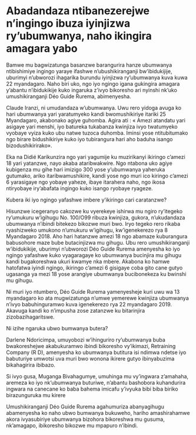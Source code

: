 # Abadandaza ntibanezerejwe n’ingingo ibuza iyinjizwa ry’ubumwanya, naho ikingira amagara yabo

Bamwe mu bagwizatunga basanzwe barangurira hanze ubumwanya ntibishimiye ingingo yaraye ifashwe n’ubushikiranganji bw’ibidukijije, uburimyi n’ubworozi ihagarika burundu iyinjizwa ry’ubumwanya kuva kuwa 22 myandagaro. Naho biri uko, ngo iyo ngingo igana gukingira amagara y’abantu n’ibidukikije kuko ingaruka z’ivyo bikoresho ari nyinshi nk’uko umushikiranganji Déo Guide Rurema, abimenyesha.

Claude Iranzi, ni umudandaza w’ubumwanya. Uwu rero yidoga avuga ko hari ubumwanya yari yaratumyeko kandi bwomushikiriye itariki 25 Myandagaro, akabonako agiye guhomba. Agira ati : « Amezi atandatu yari asigaye yari menshi, iyo batureka tukabanza kwinjiza ivyo twatumyeko vyobaye vyiza kuko ubu natwe tuzoca duhomba. Iminsi yose ntitubitumako ngo birare bidushikiriye kuko iyo tubirangura hari aho baduha isango bizodushikirirako».

Eka na Didié Karikunzira ngo yari yagumije ku muzirikanyi ikiringo c’amezi 18 yari yatanzwe, nayo akaba ataribwakwire. Ngo ntabona uko agiye kubigenza mu gihe hari imizigo 300 yose y’ubumwanya yaheruka gutumako, ariko itaribwamushikire, kandi yose ngo muri ico kiringo c’amezi 6 yarasigaye ngo yobaye yaheze, ibaye itarahera naho, ngo ikosa ntiryobaye iry’abafata ingingo kuko isango ryobaye ryageze.

Kubera iki iyo ngingo yafashwe imbere y’ikiringo cari caratanzwe?

Hisunzwe icegeranyo cakozwe ku vyerekeye ishirwa mu ngiro ry’itegeko ry’umukuru w’igihugu No. 100/O99 ribuza kwinjiza, gukora, n’ukudandaza ubumwanya n’ibindi bitekezo bikozwe muri bwo. Iryo tegeko rero rikaba ryashizweko umukono n’umukuru w’igihugu, kw’igenekerezo rya 8 Myandagaro 2018. Aho hari hatanzwe amezi 18 ngo abamaze kuburangura babusohore maze bube butacinjizwa mu gihugu. Ubu rero umushikiranganji w’ibidukikije, uburimyi n’ubworozi Déo Guide Rurema amenyesha ko iyo ngingo yafashwe kuko vyagaragaye ko ubumwanya bucinjira mu gihugu kandi bugakoreshwa ukuri kwamye nka mbere. Akabona ko hamwe hatofatwa iyindi ngingo, ikiringo c’amezi 6 gisigaye coba gito cane gutyo ugasanga ya mezi 18 yose arangiye ubumwanya bucibonekeza ku bwinshi mu gihugu.

Ni muri iyo ntumbero, Déo Guide Rurema yamenyesheje kuri uwu wa 13 myandagaro ko ata mugwizatunga n’umwe yemerewe kwinjiza ubumwanya n’ivyo babuhinguramwo kuva igenekerezo rya 22 myandagaro 2019. Akavuga kandi ko n’impusha zose zatanzwe ku bitarinjira zizobazihagaritswe.

Ni izihe ngaruka ubwo bumwanya butera?

Darlene Ndoricimpa, umuyobozi w’ihinguriro ry’ubumwanya buba bwakoreshejwe akabukuramwo ibindi bikoresho vy’ikimazi, Retraining Company (R D), amenyesha ko ubumwanya butitura isi ndimwa ndetse iyo babuturiye umwotsi uva muri bwo wonona ikirere gutyo ibinyabuzima bikahagirira ibibazo.

Si ivyo gusa, Muganga Bivahagumye, umuhinga mu vy’ingwara z’amahaha, aremeza ko iyo nk’ubumwanya buturiwe, n’abantu bashobora kuhandurira ingwara  na canecane ko baba bahema imicafu y’ivyuka bibi biba biriko birazunguruka mu kirere

Umushikiranganji Déo Guide Rurema agahumuriza abanyagihugu abamenyesha ko naho ubwo bumwanya bukuweho, hariho amashirahamwe akora ivyasubiriye ubumwanya bizohora bikoreshwa mu gusuma, nk’amagapo, ibikoresho bikozwe mu mpapuro n’ibindi.